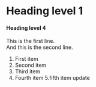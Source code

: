 # Heading level 1

#### Heading level 4

This is the first line.  
And this is the second line.

1. First item
2. Second item
3. Third item
4. Fourth item
5.fifth item
update